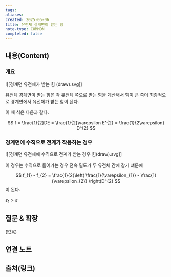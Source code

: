 ```yaml
---
tags:
aliases: 
created: 2025-05-06
title: 유전체 경계면이 받는 힘
note-type: COMMON
completed: false
---
```


## 내용(Content)
### 개요
![[경계면 유전체가 받는 힘 (draw).svg]]

유전체 경계면이 받는 힘은 각 유전체 쪽으로 받는 힘을 계산해서 힘이 큰 쪽이 최종적으로 경계면에서 유전체가 받는 힘이 된다.

이 때 식은 다음과 같다.

$$
f = \frac{1}{2}DE = \frac{1}{2}\varepsilon E^{2} = \frac{1}{2\varepsilon} D^{2}
$$
### 경계면에 수직으로 전계가 작용하는 경우

![[경계면 유전체에 수직으로 전계가 받는 경우 힘(draw).svg]]

이 경우는 수직으로 들어가는 경우 전속 밀도가 두 유전체 간에 같기 떄문에 

$$
f_{1} - f_{2} = \frac{1}{2}\left( \frac{1}{\varepsilon_{1}} - \frac{1}{\varepsilon_{2}} \right)D^{2}
$$
이 된다.

$\varepsilon_{1} > \varepsilon$
## 질문 & 확장

(없음)

## 연결 노트

## 출처(링크)


